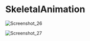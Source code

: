 # SkeletalAnimation

![Screenshot_26](https://user-images.githubusercontent.com/38842578/170640673-a5aac3ff-732c-4211-8e2f-11d199268fa6.png)

![Screenshot_27](https://user-images.githubusercontent.com/38842578/170640682-a7ff34f4-7a39-4f43-8105-f67c50a1882c.png)
